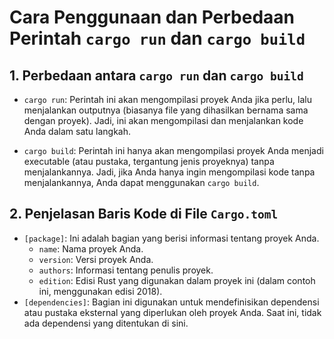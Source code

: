 # Cara Penggunaan dan Perbedaan Perintah `cargo run` dan `cargo build`

## 1. Perbedaan antara `cargo run` dan `cargo build`

- `cargo run`: Perintah ini akan mengompilasi proyek Anda jika perlu, lalu menjalankan outputnya (biasanya file yang dihasilkan bernama sama dengan proyek). Jadi, ini akan mengompilasi dan menjalankan kode Anda dalam satu langkah.

- `cargo build`: Perintah ini hanya akan mengompilasi proyek Anda menjadi executable (atau pustaka, tergantung jenis proyeknya) tanpa menjalankannya. Jadi, jika Anda hanya ingin mengompilasi kode tanpa menjalankannya, Anda dapat menggunakan `cargo build`.

## 2. Penjelasan Baris Kode di File `Cargo.toml`

- `[package]`: Ini adalah bagian yang berisi informasi tentang proyek Anda.
  - `name`: Nama proyek Anda.
  - `version`: Versi proyek Anda.
  - `authors`: Informasi tentang penulis proyek.
  - `edition`: Edisi Rust yang digunakan dalam proyek ini (dalam contoh ini, menggunakan edisi 2018).
- `[dependencies]`: Bagian ini digunakan untuk mendefinisikan dependensi atau pustaka eksternal yang diperlukan oleh proyek Anda. Saat ini, tidak ada dependensi yang ditentukan di sini.
